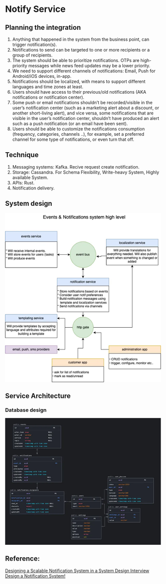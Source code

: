 # Notify Service

## Planning the integration

1. Anything that happened in the system from the business point, can trigger notification(s).
2. Notifications to send can be targeted to one or more recipients or a group of recipients.
3. The system should be able to prioritize notifications. OTPs are high-priority messages while news feed updates may be a lower priority.
4. We need to support different channels of notifications: Email, Push for Android/iOS devices, in-app.
5. Notifications should be localized, with means to support different languages and time zones at least.
6. Users should have access to their previous/old notifications (AKA notifications or notification center).
7. Some push or email notifications shouldn’t be recorded/visible in the user’s notification center (such as a marketing alert about a discount, or another short-living alert), and vice versa, some notifications that are visible in the user’s notification center, shouldn’t have produced an alert such as a push notification (or an email have been sent).
8. Users should be able to customize the notifications consumption (frequency, categories, channels ..), for example, set a preferred channel for some type of notifications, or even turn that off.

## Technique

1. Messaging systems: Kafka. Recive request create notification.
2. Storage: Cassandra. For Schema Flexibility, Write-heavy System, Highly available System.
3. APIs: Rust.
4. Notification delivery.

## System design

![System design](assets/images/system.png)

## Service Architecture

### Database design

![database design](assets/images/database_design.png)

## Reference:

[Designing a Scalable Notification System in a System Design Interview](https://www.linkedin.com/pulse/design-notification-system-omar-ismail/)
[Design a Notification System!](https://blog.devgenius.io/a-notification-system-is-a-critical-part-of-many-applications-and-platforms-enabling-users-to-stay-49540ac45a89)
